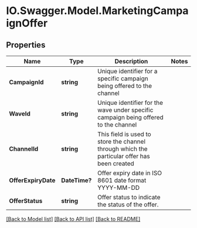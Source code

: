 # IO.Swagger.Model.MarketingCampaignOffer
## Properties

Name | Type | Description | Notes
------------ | ------------- | ------------- | -------------
**CampaignId** | **string** | Unique identifier for a specific campaign being offered to the channel | 
**WaveId** | **string** | Unique identifier for the wave under specific campaign being offered to the channel | 
**ChannelId** | **string** | This field is used to store the channel through which the particular offer has been created | 
**OfferExpiryDate** | **DateTime?** | Offer expiry date in ISO 8601 date format YYYY-MM-DD | 
**OfferStatus** | **string** | Offer status to indicate the status of the offer. | 

[[Back to Model list]](../README.md#documentation-for-models) [[Back to API list]](../README.md#documentation-for-api-endpoints) [[Back to README]](../README.md)

